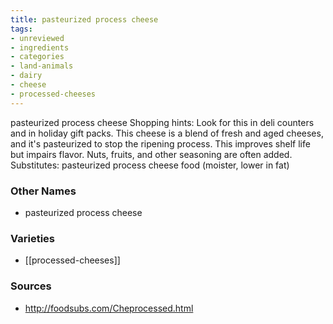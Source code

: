 ```yaml
---
title: pasteurized process cheese
tags:
- unreviewed
- ingredients
- categories
- land-animals
- dairy
- cheese
- processed-cheeses
---
```

pasteurized process cheese Shopping hints: Look for this in deli counters and in holiday gift packs. This cheese is a blend of fresh and aged cheeses, and it's pasteurized to stop the ripening process. This improves shelf life but impairs flavor. Nuts, fruits, and other seasoning are often added. Substitutes: pasteurized process cheese food (moister, lower in fat)

### Other Names

* pasteurized process cheese

### Varieties

* [[processed-cheeses]]

### Sources
* http://foodsubs.com/Cheprocessed.html
